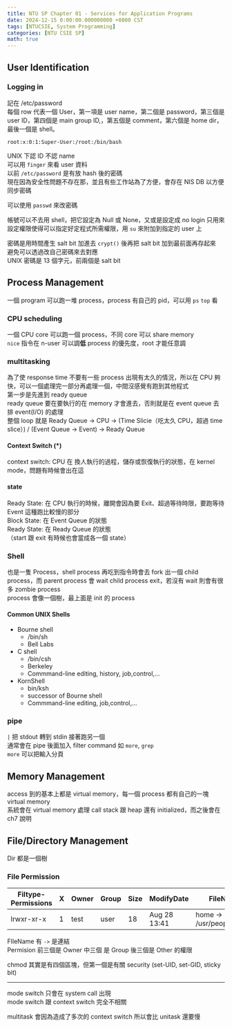```yaml
---
title: NTU SP Chapter 01 - Services for Application Programs
date: 2024-12-15 0:00:00.000000000 +0800 CST
tags: [NTUCSIE, System Programming]
categories: [NTU CSIE SP]
math: true
---
```


## User Identification
### Logging in
記在 /etc/password\
每個 row 代表一個 User，第一項是 user name，第二個是 password，第三個是 user ID，第四個是 main group ID,，第五個是 comment，第六個是 home dir，最後一個是 shell。
```
root:x:0:1:Super-User:/root:/bin/bash
```
UNIX 下認 ID 不認 name\
可以用 `finger` 來看 user 資料\
以前 `/etc/password` 是有放 hash 後的密碼\
現在因為安全性問題不存在那，並且有些工作站為了方便，會存在 NIS DB 以方便同步密碼

可以使用 `passwd` 來改密碼

帳號可以不去用 shell，把它設定為 Null 或 None，又或是設定成 no login 只用來設定權限使得可以指定好定程式所需權限，用 `su` 來附加到指定的 user 上

密碼是用時間產生 salt bit 加進去 `crypt()` 後再把 salt bit 加到最前面再存起來\
避免可以透過改自己密碼來去對應\
UNIX 密碼是 13 個字元，前兩個是 salt bit

## Process Management
一個 program 可以跑一堆 process，process 有自己的 pid，可以用 `ps` `top` 看

### CPU scheduling
一個 CPU core 可以跑一個 process，不同 core 可以 share memory\
`nice` 指令在 n-user 可以調**低** process 的優先度，root 才能任意調
### multitasking
為了使 response time 不要有一些 process 出現有太久的情況，所以在 CPU 夠快，可以一個處理完一部分再處理一個，中間沒感覺有跑到其他程式\
第一步是先進到 ready queue\
ready queue 要在要執行的在 memory 才會進去，否則就是在 event queue 去排 event(I/O) 的處理\
整個 loop 就是 Ready Queue -> CPU -> (Time Slicie（吃太久 CPU，超過 time slice）) / (Event Queue -> Event) -> Ready Queue

#### Context Switch (\*)
context switch: CPU 在 換人執行的過程，儲存或恢復執行的狀態，在 kernel mode，問題有時候會出在這

#### state
Ready State: 在 CPU 執行的時候，離開會因為要 Exit、超過等待時限，要跑等待 Event 這種跑比較慢的部分\
Block State: 在 Event Queue 的狀態\
Ready State: 在 Ready Queue 的狀態\
（start 跟 exit 有時候也會當成各一個 state）

### Shell
也是一隻 Process，shell process 再吃到指令時會去 fork 出一個 child process，而 parent process 會 wait child process exit，若沒有 wait 則會有很多 zombie process\
process 會像一個樹，最上面是 init 的 process

#### Common UNIX Shells
- Bourne shell
	- /bin/sh
	- Bell Labs
- C shell
	- /bin/csh
	- Berkeley
	- Commmand-line editing, history, job,control,...
- KornShell
	- bin/ksh
	- successor of Bourne shell
	- Commmand-line editing, job,control,...

### pipe 
`|` 把 stdout 轉到 stdin 接著跑另一個\
通常會在 pipe 後面加入 filter command 如 `more`, `grep`\
`more` 可以把輸入分頁


## Memory Management
access 到的基本上都是 virtual memory，每一個 process 都有自己的一塊 virtual memory\
系統會在 virtual memory 處理 call stack 跟 heap 還有 initialized，而之後會在 ch7 說明


## File/Directory Management
Dir 都是一個樹

### File Permission 
| Filtype-Permissions| X | Owner | Group | Size | ModifyDate | FileName |
|---|---|---|---|---|---|---|
| lrwxr-xr-x | 1 | test | user | 18 | Aug 28 13:41 | home -> /usr/people/maria |

FIleName 有 `->` 是連結\
Permision 前三個是 Owner 中三個 是 Group 後三個是 Other 的權限

chmod 其實是有四個區塊，但第一個是有關 security (set-UID, set-GID, sticky bit)

---

mode switch 只會在 system call 出現\
mode switch 跟 context switch 完全不相關

multitask 會因為造成了多次的 context switch 所以會比 unitask 還要慢